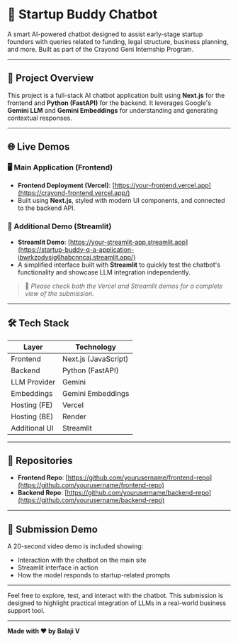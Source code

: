 # 🚀 Startup Buddy Chatbot

A smart AI-powered chatbot designed to assist early-stage startup founders with queries related to funding, legal structure, business planning, and more. Built as part of the Crayond Geni Internship Program.

---

## 📌 Project Overview

This project is a full-stack AI chatbot application built using **Next.js** for the frontend and **Python (FastAPI)** for the backend. It leverages Google's **Gemini LLM** and **Gemini Embeddings** for understanding and generating contextual responses.

---

## 🌐 Live Demos

### 🖥️ Main Application (Frontend)
- **Frontend Deployment (Vercel)**: [https://your-frontend.vercel.app](https://crayond-frontend.vercel.app/)
- Built using **Next.js**, styled with modern UI components, and connected to the backend API.

### 🧪 Additional Demo (Streamlit)
- **Streamlit Demo**: [https://your-streamlit-app.streamlit.app](https://startup-buddy-q-a-application-ibwrkzodysig6habcnncaj.streamlit.app/)
- A simplified interface built with **Streamlit** to quickly test the chatbot's functionality and showcase LLM integration independently.

> 📝 *Please check both the Vercel and Streamlit demos for a complete view of the submission.*

---

## 🛠️ Tech Stack

| Layer          | Technology            |
|----------------|------------------------|
| Frontend       | Next.js (JavaScript)   |
| Backend        | Python (FastAPI)       |
| LLM Provider   | Gemini                 |
| Embeddings     | Gemini Embeddings      |
| Hosting (FE)   | Vercel                 |
| Hosting (BE)   | Render                 |
| Additional UI  | Streamlit              |

---

## 📂 Repositories

- **Frontend Repo**: [https://github.com/yourusername/frontend-repo](https://github.com/yourusername/frontend-repo)
- **Backend Repo**: [https://github.com/yourusername/backend-repo](https://github.com/yourusername/backend-repo)

---

## 🎥 Submission Demo
A 20-second video demo is included showing:
- Interaction with the chatbot on the main site
- Streamlit interface in action
- How the model responds to startup-related prompts

---

Feel free to explore, test, and interact with the chatbot. This submission is designed to highlight practical integration of LLMs in a real-world business support tool.

---

**Made with ❤️ by Balaji V**

